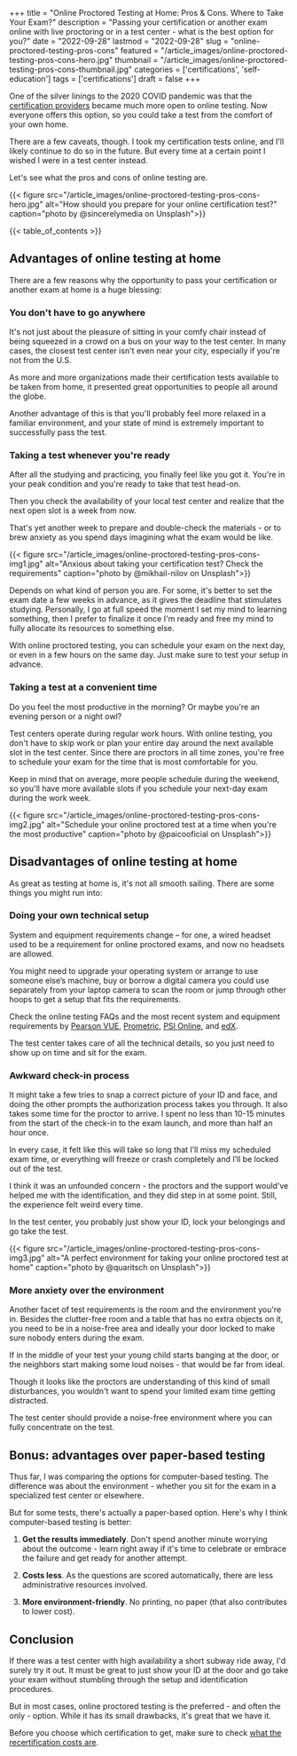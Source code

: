 +++
title = "Online Proctored Testing at Home: Pros & Cons. Where to Take Your Exam?"
description = "Passing your certification or another exam online with live proctoring or in a test center - what is the best option for you?"
date = "2022-09-28"
lastmod = "2022-09-28"
slug = "online-proctored-testing-pros-cons"
featured = "/article_images/online-proctored-testing-pros-cons-hero.jpg"
thumbnail = "/article_images/online-proctored-testing-pros-cons-thumbnail.jpg"
categories = ['certifications', 'self-education']
tags = ['certifications']
draft = false
+++

One of the silver linings to the 2020 COVID pandemic was that the [certification providers](/articles/are-certifications-worth-it) became much more open to online testing. Now everyone offers this option, so you could take a test from the comfort of your own home.

There are a few caveats, though. I took my certification tests online, and I'll likely continue to do so in the future. But every time at a certain point I wished I were in a test center instead.

Let's see what the pros and cons of online testing are.

{{< figure src="/article_images/online-proctored-testing-pros-cons-hero.jpg" alt="How should you prepare for your online certification test?" caption="photo by \@sincerelymedia on Unsplash">}}

{{< table_of_contents >}}


## Advantages of online testing at home

There are a few reasons why the opportunity to pass your certification or another exam at home is a huge blessing:


### You don't have to go anywhere

It's not just about the pleasure of sitting in your comfy chair instead of being squeezed in a crowd on a bus on your way to the test center. In many cases, the closest test center isn't even near your city, especially if you're not from the U.S.

As more and more organizations made their certification tests available to be taken from home, it presented great opportunities to people all around the globe.

Another advantage of this is that you'll probably feel more relaxed in a familiar environment, and your state of mind is extremely important to successfully pass the test.


### Taking a test whenever you're ready

After all the studying and practicing, you finally feel like you got it. You're in your peak condition and you're ready to take that test head-on.

Then you check the availability of your local test center and realize that the next open slot is a week from now.

That's yet another week to prepare and double-check the materials - or to brew anxiety as you spend days imagining what the exam would be like.

{{< figure src="/article_images/online-proctored-testing-pros-cons-img1.jpg" alt="Anxious about taking your certification test? Check the requirements" caption="photo by \@mikhail-nilov on Unsplash">}}

Depends on what kind of person you are. For some, it's better to set the exam date a few weeks in advance, as it gives the deadline that stimulates studying. Personally, I go at full speed the moment I set my mind to learning something, then I prefer to finalize it once I'm ready and free my mind to fully allocate its resources to something else.

With online proctored testing, you can schedule your exam on the next day, or even in a few hours on the same day. Just make sure to test your setup in advance.


### Taking a test at a convenient time

Do you feel the most productive in the morning? Or maybe you're an evening person or a night owl?

Test centers operate during regular work hours. With online testing, you don't have to skip work or plan your entire day around the next available slot in the test center. Since there are proctors in all time zones, you're free to schedule your exam for the time that is most comfortable for you.

Keep in mind that on average, more people schedule during the weekend, so you'll have more available slots if you schedule your next-day exam during the work week.

{{< figure src="/article_images/online-proctored-testing-pros-cons-img2.jpg" alt="Schedule your online proctored test at a time when you're the most productive" caption="photo by \@paicooficial on Unsplash">}}


## Disadvantages of online testing at home

As great as testing at home is, it's not all smooth sailing. There are some things you might run into:


### Doing your own technical setup

System and equipment requirements change – for one, a wired headset used to be a requirement for online proctored exams, and now no headsets are allowed.

You might need to upgrade your operating system or arrange to use someone else’s machine, buy or borrow a digital camera you could use separately from your laptop camera to scan the room or jump through other hoops to get a setup that fits the requirements.

Check the online testing FAQs and the most recent system and equipment requirements by [Pearson VUE](https://home.pearsonvue.com/onvue-tips), [Prometric](https://www.prometric.com/proproctorcandidate), [PSI Online](https://www.psionline.com/en-gb/online-proctoring-guide-test-takers/), and [edX](https://support.edx.org/hc/en-us/articles/360000218027-Proctored-exam-rules-and-requirements).

The test center takes care of all the technical details, so you just need to show up on time and sit for the exam.


### Awkward check-in process

It might take a few tries to snap a correct picture of your ID and face, and doing the other prompts the authorization process takes you through. It also takes some time for the proctor to arrive. I spent no less than 10-15 minutes from the start of the check-in to the exam launch, and more than half an hour once.

In every case, it felt like this will take so long that I’ll miss my scheduled exam time, or everything will freeze or crash completely and I’ll be locked out of the test.

I think it was an unfounded concern - the proctors and the support would’ve helped me with the identification, and they did step in at some point. Still, the experience felt weird every time.

In the test center, you probably just show your ID, lock your belongings and go take the test.

{{< figure src="/article_images/online-proctored-testing-pros-cons-img3.jpg" alt="A perfect environment for taking your online proctored test at home" caption="photo by \@quaritsch on Unsplash">}}


### More anxiety over the environment

Another facet of test requirements is the room and the environment you're in. Besides the clutter-free room and a table that has no extra objects on it, you need to be in a noise-free area and ideally your door locked to make sure nobody enters during the exam.

If in the middle of your test your young child starts banging at the door, or the neighbors start making some loud noises - that would be far from ideal.

Though it looks like the proctors are understanding of this kind of small disturbances, you wouldn't want to spend your limited exam time getting distracted.

The test center should provide a noise-free environment where you can fully concentrate on the test.


## Bonus: advantages over paper-based testing

Thus far, I was comparing the options for computer-based testing. The difference was about the environment - whether you sit for the exam in a specialized test center or elsewhere.

But for some tests, there's actually a paper-based option. Here's why I think computer-based testing is better:



1. **Get the results immediately**.
    Don't spend another minute worrying about the outcome - learn right away if it's time to celebrate or embrace the failure and get ready for another attempt.

2. **Costs less**.
    As the questions are scored automatically, there are less administrative resources involved.

3. **More environment-friendly**.
    No printing, no paper (that also contributes to lower cost).



## Conclusion

If there was a test center with high availability a short subway ride away, I'd surely try it out. It must be great to just show your ID at the door and go take your exam without stumbling through the setup and identification procedures.

But in most cases, online proctored testing is the preferred - and often the only - option. While it has its small drawbacks, it's great that we have it.

Before you choose which certification to get, make sure to check [what the recertification costs are](/articles/top-cybersecurity-providers-recertification-cost).
